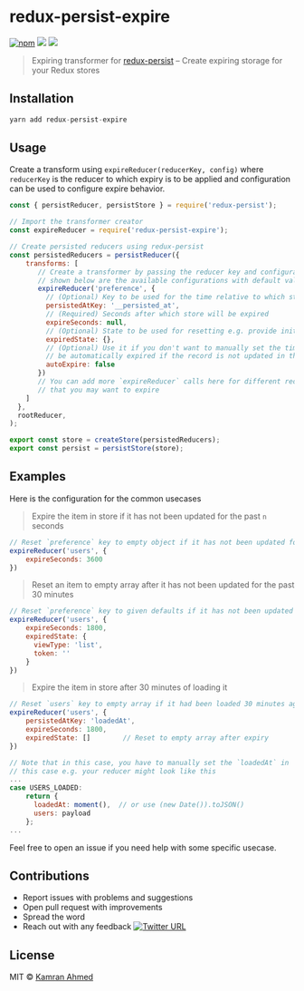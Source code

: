 # redux-persist-expire

[![npm](https://badge.fury.io/js/redux-persist-expire.svg)](https://www.npmjs.com/package/redux-persist-expire)
[![](https://img.shields.io/travis/kamranahmedse/redux-persist-expire/master.svg?style=flat-square)](http://travis-ci.org/kamranahmedse/redux-persist-expire)
[![](https://img.shields.io/codecov/c/github/kamranahmedse/redux-persist-expire.svg?style=flat-square)](http://travis-ci.org/kamranahmedse/redux-persist-expire)

> Expiring transformer for [redux-persist](https://github.com/rt2zz/redux-persist) – Create expiring storage for your Redux stores

## Installation

```javascript
yarn add redux-persist-expire
```

## Usage

Create a transform using `expireReducer(reducerKey, config)` where `reducerKey` is the reducer to which expiry is to be applied and configuration can be used to configure expire behavior.

```javascript
const { persistReducer, persistStore } = require('redux-persist');

// Import the transformer creator
const expireReducer = require('redux-persist-expire');

// Create persisted reducers using redux-persist
const persistedReducers = persistReducer({
    transforms: [
       // Create a transformer by passing the reducer key and configuration. Values
       // shown below are the available configurations with default values
       expireReducer('preference', {
         // (Optional) Key to be used for the time relative to which store is to be expired
         persistedAtKey: '__persisted_at',
         // (Required) Seconds after which store will be expired
         expireSeconds: null,
         // (Optional) State to be used for resetting e.g. provide initial reducer state
         expiredState: {},
         // (Optional) Use it if you don't want to manually set the time and want the store to
         // be automatically expired if the record is not updated in the `expireSeconds` time
         autoExpire: false
       })
       // You can add more `expireReducer` calls here for different reducers
       // that you may want to expire
    ]
  },
  rootReducer,
);

export const store = createStore(persistedReducers);
export const persist = persistStore(store);
```

## Examples

Here is the configuration for the common usecases

> Expire the item in store if it has not been updated for the past `n` seconds

```javascript
// Reset `preference` key to empty object if it has not been updated for the past hour
expireReducer('users', {
    expireSeconds: 3600
})
```

> Reset an item to empty array after it has not been updated for the past 30 minutes

```javascript
// Reset `preference` key to given defaults if it has not been updated for the past hour
expireReducer('users', {
    expireSeconds: 1800,
    expiredState: {
      viewType: 'list',
      token: ''
    }
})
```

> Expire the item in store after 30 minutes of loading it

```javascript
// Reset `users` key to empty array if it had been loaded 30 minutes ago
expireReducer('users', {
    persistedAtKey: 'loadedAt',
    expireSeconds: 1800,
    expiredState: []        // Reset to empty array after expiry
})

// Note that in this case, you have to manually set the `loadedAt` in 
// this case e.g. your reducer might look like this
...
case USERS_LOADED:
    return {
      loadedAt: moment(),  // or use (new Date()).toJSON()
      users: payload
    };
...
```

Feel free to open an issue if you need help with some specific usecase.

## Contributions

* Report issues with problems and suggestions
* Open pull request with improvements
* Spread the word
* Reach out with any feedback [![Twitter URL](https://img.shields.io/twitter/url/https/twitter.com/kamranahmedse.svg?style=social&label=Follow%20%40kamranahmedse)](https://twitter.com/kamranahmedse)

## License

MIT &copy; [Kamran Ahmed](https://twitter.com/kamranahmedse)

